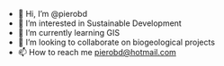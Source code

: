 - 👋 Hi, I’m @pierobd
- 👀 I’m interested in Sustainable Development
- 🌱 I’m currently learning GIS
- 💞️ I’m looking to collaborate on biogeological projects
- 📫 How to reach me pierobd@hotmail.com

<!---
pierobd/pierobd is a ✨ special ✨ repository because its `README.md` (this file) appears on your GitHub profile.
You can click the Preview link to take a look at your changes.
--->
